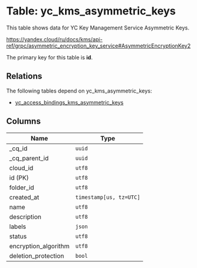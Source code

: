 # Table: yc_kms_asymmetric_keys

This table shows data for YC Key Management Service Asymmetric Keys.

https://yandex.cloud/ru/docs/kms/api-ref/grpc/asymmetric_encryption_key_service#AsymmetricEncryptionKey2

The primary key for this table is **id**.

## Relations

The following tables depend on yc_kms_asymmetric_keys:
  - [yc_access_bindings_kms_asymmetric_keys](yc_access_bindings_kms_asymmetric_keys.md)

## Columns

| Name          | Type          |
| ------------- | ------------- |
|_cq_id|`uuid`|
|_cq_parent_id|`uuid`|
|cloud_id|`utf8`|
|id (PK)|`utf8`|
|folder_id|`utf8`|
|created_at|`timestamp[us, tz=UTC]`|
|name|`utf8`|
|description|`utf8`|
|labels|`json`|
|status|`utf8`|
|encryption_algorithm|`utf8`|
|deletion_protection|`bool`|